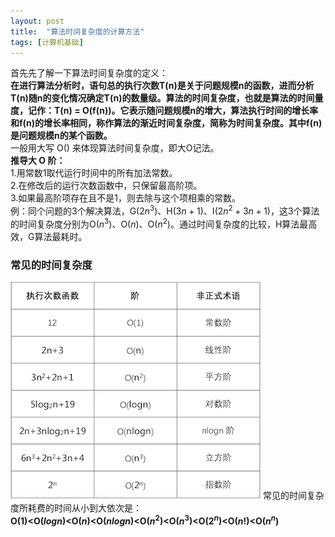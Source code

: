 ```yaml
---
layout: post
title:  "算法时间复杂度的计算方法"
tags: [计算机基础]
---
```

首先先了解一下算法时间复杂度的定义：    
**在进行算法分析时，语句总的执行次数T(n)是关于问题规模n的函数，进而分析T(n)随n的变化情况确定T(n)的数量级。算法的时间复杂度，也就是算法的时间量度，记作：T(n) = O(f(n))。它表示随问题规模n的增大，算法执行时间的增长率和f(n)的增长率相同，称作算法的渐近时间复杂度，简称为时间复杂度。其中f(n)是问题规模n的某个函数。**    
一般用大写 O() 来体现算法时间复杂度，即大O记法。        
**推导大 O 阶：**    
1.用常数1取代运行时间中的所有加法常数。    
2.在修改后的运行次数函数中，只保留最高阶项。    
3.如果最高阶项存在且不是1，则去除与这个项相乘的常数。    
例：同个问题的3个解决算法，G($2n^3$)、H($3n+1$)、I($2n^2+3n+1$)，这3个算法的时间复杂度分别为O($n^3$)、O($n$)、O($n^2$)。通过时间复杂度的比较，H算法最高效，G算法最耗时。    
### 常见的时间复杂度
![常见的时间复杂度.png][image-1]
常见的时间复杂度所耗费的时间从小到大依次是：    
**O(1)<O($logn$)<O($n$)<O($nlogn$)<O($n^2$)<O($n^3$)<O($2^n$)<O($n!$)<O($n^n$)**

[image-1]: /assets/article_images/2018-06-11-算法时间复杂度的计算方法.png


